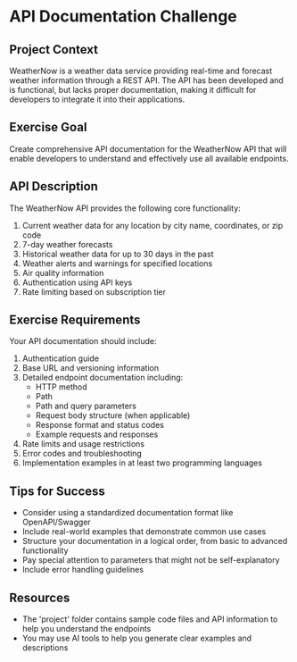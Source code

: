 # API Documentation Challenge

## Project Context
WeatherNow is a weather data service providing real-time and forecast weather information through a REST API. The API has been developed and is functional, but lacks proper documentation, making it difficult for developers to integrate it into their applications.

## Exercise Goal
Create comprehensive API documentation for the WeatherNow API that will enable developers to understand and effectively use all available endpoints.

## API Description
The WeatherNow API provides the following core functionality:
1. Current weather data for any location by city name, coordinates, or zip code
2. 7-day weather forecasts
3. Historical weather data for up to 30 days in the past
4. Weather alerts and warnings for specified locations
5. Air quality information
6. Authentication using API keys
7. Rate limiting based on subscription tier

## Exercise Requirements
Your API documentation should include:

1. Authentication guide
2. Base URL and versioning information
3. Detailed endpoint documentation including:
   - HTTP method
   - Path
   - Path and query parameters
   - Request body structure (when applicable)
   - Response format and status codes
   - Example requests and responses
4. Rate limits and usage restrictions
5. Error codes and troubleshooting
6. Implementation examples in at least two programming languages

## Tips for Success
- Consider using a standardized documentation format like OpenAPI/Swagger
- Include real-world examples that demonstrate common use cases
- Structure your documentation in a logical order, from basic to advanced functionality
- Pay special attention to parameters that might not be self-explanatory
- Include error handling guidelines

## Resources
- The 'project' folder contains sample code files and API information to help you understand the endpoints
- You may use AI tools to help you generate clear examples and descriptions